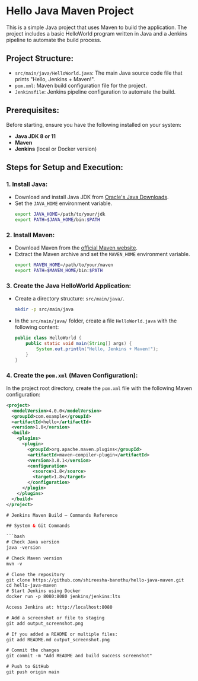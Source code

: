 # Hello Java Maven Project

This is a simple Java project that uses Maven to build the application. The project includes a basic HelloWorld program written in Java and a Jenkins pipeline to automate the build process.

## Project Structure:
- `src/main/java/HelloWorld.java`: The main Java source code file that prints "Hello, Jenkins + Maven!".
- `pom.xml`: Maven build configuration file for the project.
- `Jenkinsfile`: Jenkins pipeline configuration to automate the build.

## Prerequisites:
Before starting, ensure you have the following installed on your system:
- **Java JDK 8 or 11**
- **Maven**
- **Jenkins** (local or Docker version)

## Steps for Setup and Execution:

### 1. Install Java:
- Download and install Java JDK from [Oracle's Java Downloads](https://www.oracle.com/java/technologies/javase-jdk11-downloads.html).
- Set the `JAVA_HOME` environment variable.
    ```bash
    export JAVA_HOME=/path/to/your/jdk
    export PATH=$JAVA_HOME/bin:$PATH
    ```

### 2. Install Maven:
- Download Maven from the [official Maven website](https://maven.apache.org/download.cgi).
- Extract the Maven archive and set the `MAVEN_HOME` environment variable.
    ```bash
    export MAVEN_HOME=/path/to/your/maven
    export PATH=$MAVEN_HOME/bin:$PATH
    ```

### 3. Create the Java HelloWorld Application:
- Create a directory structure: `src/main/java/`.
    ```bash
    mkdir -p src/main/java
    ```
- In the `src/main/java/` folder, create a file `HelloWorld.java` with the following content:
    ```java
    public class HelloWorld {
        public static void main(String[] args) {
            System.out.println("Hello, Jenkins + Maven!");
        }
    }
    ```

### 4. Create the `pom.xml` (Maven Configuration):
In the project root directory, create the `pom.xml` file with the following Maven configuration:
```xml
<project>
  <modelVersion>4.0.0</modelVersion>
  <groupId>com.example</groupId>
  <artifactId>hello</artifactId>
  <version>1.0</version>
  <build>
    <plugins>
      <plugin>
        <groupId>org.apache.maven.plugins</groupId>
        <artifactId>maven-compiler-plugin</artifactId>
        <version>3.8.1</version>
        <configuration>
          <source>1.8</source>
          <target>1.8</target>
        </configuration>
      </plugin>
    </plugins>
  </build>
</project>

# Jenkins Maven Build – Commands Reference

## System & Git Commands

```bash
# Check Java version
java -version

# Check Maven version
mvn -v

# Clone the repository
git clone https://github.com/shireesha-banothu/hello-java-maven.git
cd hello-java-maven
# Start Jenkins using Docker
docker run -p 8080:8080 jenkins/jenkins:lts

Access Jenkins at: http://localhost:8080

# Add a screenshot or file to staging
git add output_screenshot.png

# If you added a README or multiple files:
git add README.md output_screenshot.png

# Commit the changes
git commit -m "Add README and build success screenshot"

# Push to GitHub
git push origin main
